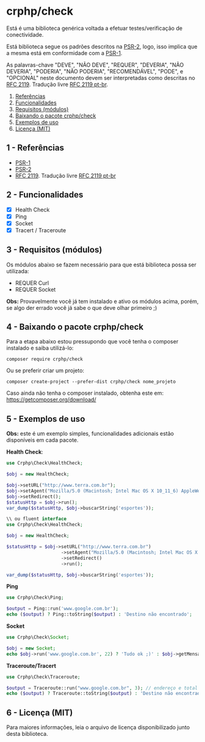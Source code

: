 # crphp/check
Está é uma biblioteca genérica voltada a efetuar testes/verificação de conectividade.

Está biblioteca segue os padrões descritos na [PSR-2](http://www.php-fig.org/psr/psr-2/), logo, 
isso implica que a mesma está em conformidade com a [PSR-1](http://www.php-fig.org/psr/psr-1/).

As palavras-chave "DEVE", "NÃO DEVE", "REQUER", "DEVERIA", "NÃO DEVERIA", "PODERIA", "NÃO PODERIA", 
"RECOMENDÁVEL", "PODE", e "OPCIONAL" neste documento devem ser interpretadas como descritas no 
[RFC 2119](http://tools.ietf.org/html/rfc2119). Tradução livre [RFC 2119 pt-br](http://rfc.pt.webiwg.org/rfc2119).

1. [Referências](#referencia)
1. [Funcionalidades](#funcionalidades)
1. [Requisitos (módulos)](#requisitos)
1. [Baixando o pacote crphp/check](#download)
1. [Exemplos de uso](#exemplos)
1. [Licença (MIT)](#licenca)

## 1 - <a id="referencias"></a>Referências
 - [PSR-1](http://www.php-fig.org/psr/psr-1/)
 - [PSR-2](http://www.php-fig.org/psr/psr-2/)
 - [RFC 2119](http://tools.ietf.org/html/rfc2119). Tradução livre [RFC 2119 pt-br](http://rfc.pt.webiwg.org/rfc2119)

## 2 - <a id="funcionalidades"></a>Funcionalidades
- [x] Health Check
- [x] Ping
- [x] Socket
- [x] Tracert / Traceroute

## 3 - <a id="requisitos">Requisitos (módulos)
Os módulos abaixo se fazem necessário para que está biblioteca possa ser utilizada:
- REQUER Curl
- REQUER Socket

**Obs:** Provavelmente você já tem instalado e ativo os módulos acima, porém, se algo der errado 
você já sabe o que deve olhar primeiro ;)

## 4 - <a id="download"></a>Baixando o pacote crphp/check

Para a etapa abaixo estou pressupondo que você tenha o composer instalado e saiba utilizá-lo:
```
composer require crphp/check
```

Ou se preferir criar um projeto:
```
composer create-project --prefer-dist crphp/check nome_projeto
```

Caso ainda não tenha o composer instalado, obtenha este em: https://getcomposer.org/download/

## 5 - <a id="exemplos"></a>Exemplos de uso

**Obs:** este é um exemplo simples, funcionalidades adicionais estão disponíveis em cada pacote.

**Health Check**:
```php
use Crphp\Check\HealthCheck;

$obj = new HealthCheck;

$obj->setURL("http://www.terra.com.br");
$obj->setAgent("Mozilla/5.0 (Macintosh; Intel Mac OS X 10_11_6) AppleWebKit/602.1.50 (KHTML, like Gecko) Version/10.0 Safari/602.1.50"); //opcional
$obj->setRedirect();
$statusHttp = $obj->run();
var_dump($statusHttp, $obj->buscarString('esportes'));

\\ ou fluent interface
use Crphp\Check\HealthCheck;

$obj = new HealthCheck;

$statusHttp = $obj->setURL("http://www.terra.com.br")
                    ->setAgent("Mozilla/5.0 (Macintosh; Intel Mac OS X 10_11_6) AppleWebKit/602.1.50 (KHTML, like Gecko) Version/10.0 Safari/602.1.50")
                    ->setRedirect()
                    ->run();

var_dump($statusHttp, $obj->buscarString('esportes'));
```

**Ping**
```php
use Crphp\Check\Ping;

$output = Ping::run('www.google.com.br');
echo ($output) ? Ping::toString($output) : 'Destino não encontrado';
```

**Socket**
```php
use Crphp\Check\Socket;

$obj = new Socket;
echo $obj->run('www.google.com.br', 22) ? 'Tudo ok ;)' : $obj->getMensagem();
```

**Traceroute/Tracert**
```php
use Crphp\Check\Traceroute;

$output = Traceroute::run("www.google.com.br", 3); // endereço e total de saltos
echo ($output) ? Traceroute::toString($output) : 'Destino não encontrado';
```

## 6 - <a id="licenca">Licença (MIT)
Para maiores informações, leia o arquivo de licença disponibilizado junto desta biblioteca.